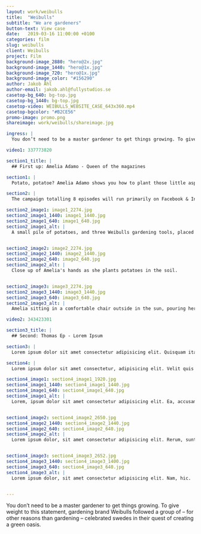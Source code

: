 ```yaml
---
layout: work/weibulls
title:  "Weibulls"
subtitle: "We are gardeners"
button-text: View case
date:   2019-03-16 11:00:00 +0100
categories: film
slug: weibulls
client: Weibulls
project: Film
background-image_2880: "hero@2x.jpg"
background-image_1440: "hero@1x.jpg"
background-image_720: "hero@1x.jpg"
background-image_color: "#156290"
author: Jakob Åhl
author-email: jakob.ahl@fullystudios.se
casetop-bg_640: bg-top.jpg
casetop-bg_1440: bg-top.jpg
casetop-video: WEIBULLS_WEBSITE_CASE_643x360.mp4
casetop-bgcolor: "#B2CE56"
promo-image: promo.png
shareimage: work/weibulls/shareimage.jpg

ingress: |
  You don’t need to be a master gardener to get things growing. To give weight to this statement, gardening brand Weibulls followed a group of – for other reasons than gardening – celebrated swedes in their quest of creating a green oasis.

video1: 337773820

section1_title: |
  ## First up: Amelia Adamo - Queen of the magazines

section1: |
  Potato, potatoe? Amelia Adamo shows you how to plant those little aspiring spuds with confidence and grace. No garden required.

section2: |
  The campaign totalling 8 episodes will run primarily on Facebook & Instagram.

section2_image1: image1_2274.jpg
section2_image1_1440: image1_1440.jpg
section2_image1_640: image1_640.jpg
section2_image1_alt: |
  A small pile of potatoes, and three Weibulls gardening tools, placed on the floor of Amelia's wooden deck outside.


section2_image2: image2_2274.jpg
section2_image2_1440: image2_1440.jpg
section2_image2_640: image2_640.jpg
section2_image2_alt: |
  Close up of Amelia's hands as she plants potatoes in the soil.


section2_image3: image3_2274.jpg
section2_image3_1440: image3_1440.jpg
section2_image3_640: image3_640.jpg
section2_image3_alt: |
  Amelia sitting in a comfortable chair outside in the sun, pouring herself some tea.

video2: 343423301

section3_title: |
  ## Second: Thomas Ep - Lorem Ipsum

section3: |
  Lorem ipsum dolor sit amet consectetur adipisicing elit. Quisquam itaque exercitationem minus reprehenderit nihil, deleniti quas ducimus culpa animi. Eligendi.

section4: |
  Lorem ipsum dolor sit amet consectetur, adipisicing elit. Velit quis repellendus cupiditate minima culpa ad, praesentium fuga ea iste ab itaque iure nemo voluptas, dolor, esse exercitationem est accusamus dolores?

section4_image1: section4_image1_1920.jpg
section4_image1_1440: section4_image1_1440.jpg
section4_image1_640: section4_image1_640.jpg
section4_image1_alt: |
  Lorem, ipsum dolor sit amet consectetur adipisicing elit. Ea, accusamus.


section4_image2: section4_image2_2650.jpg
section4_image2_1440: section4_image2_1440.jpg
section4_image2_640: section4_image2_640.jpg
section4_image2_alt: |
  Lorem ipsum dolor, sit amet consectetur adipisicing elit. Rerum, sunt.


section4_image3: section4_image3_2652.jpg
section4_image3_1440: section4_image3_1400.jpg
section4_image3_640: section4_image3_640.jpg
section4_image3_alt: |
  Lorem ipsum dolor, sit amet consectetur adipisicing elit. Nam, hic.


---
```

You don’t need to be a master gardener to get things growing. To give weight to this statement, gardening brand Weibulls followed a group of – for other reasons than gardening – celebrated swedes in their quest of creating a green oasis.